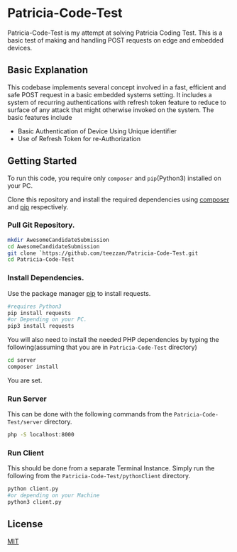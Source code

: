 # Patricia-Code-Test

Patricia-Code-Test is my attempt at solving Patricia Coding Test. This is a basic test of making and handling POST requests on edge and embedded devices.

## Basic Explanation

This codebase implements several concept involved in a fast, efficient and safe POST request in a basic embedded systems setting. It includes a system of recurring authentications with refresh token feature to reduce to surface of any attack that might otherwise invoked on the system. The basic features include

- Basic Authentication of Device Using Unique identifier
- Use of Refresh Token for re-Authorization

## Getting Started

To run this code, you require only `composer` and `pip`(Python3) installed on your PC.

Clone this repository and install the required dependencies using [composer](https://getcomposer.org/doc/00-intro.md) and [pip](https://pip.pypa.io/en/stable/) respectively.

### Pull Git Repository.

```bash
mkdir AwesomeCandidateSubmission
cd AwesomeCandidateSubmission
git clone `https://github.com/teezzan/Patricia-Code-Test.git
cd Patricia-Code-Test

```

### Install Dependencies.

Use the package manager [pip](https://pip.pypa.io/en/stable/) to install requests.

```bash
#requires Python3
pip install requests
#or Depending on your PC.
pip3 install requests
```

You will also need to install the needed PHP dependencies by typing the following(assuming that you are in `Patricia-Code-Test` directory)

```bash
cd server
composer install
```

You are set.

### Run Server

This can be done with the following commands from the `Patricia-Code-Test/server` directory.

```bash
php -S localhost:8000
```

### Run Client

This should be done from a separate Terminal Instance. Simply run
the following from the `Patricia-Code-Test/pythonClient` directory.

```bash
python client.py
#or depending on your Machine
python3 client.py
```

## License

[MIT](https://choosealicense.com/licenses/mit/)
